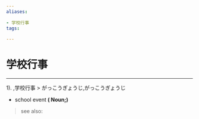 ```yaml
---
aliases:
    
- 学校行事
tags:
    
---
```


# 学校行事
---
1).
,学校行事 > がっこうぎょうじ,がっこうぎょうじ

- school event
**( Noun;)**
> see also: 
            